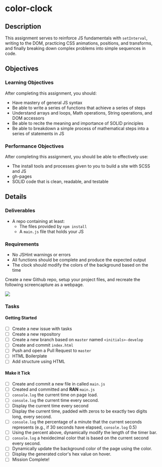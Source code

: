 # color-clock

## Description

This assignment serves to reinforce JS fundamentals with `setInterval`, writing to the DOM, practicing CSS animations, positions, and transforms, and finally breaking down complex problems into simple sequences in code.

## Objectives

### Learning Objectives

After completing this assignment, you should:

* Have mastery of general JS syntax
* Be able to write a series of functions that achieve a series of steps
* Understand arrays and loops, Math operations, String operations, and DOM accessors
* Be able to recite the meaning and importance of SOLID principles
* Be able to breakdown a simple process of mathematical steps into a series of statements in JS

### Performance Objectives

After completing this assignment, you should be able to effectively use:

* The install tools and processes given to you to build a site with SCSS and JS
* gh-pages
* SOLID code that is clean, readable, and testable

## Details

### Deliverables

* A repo containing at least:
    * The files provided by `npm install`
    * A `main.js` file that holds your JS

### Requirements

* No JSHint warnings or errors
* All functions should be complete and produce the expected output
* The clock should modify the colors of the background based on the time

Create a new Github repo, setup your project files, and recreate the following screencapture as a webpage.

![](./clock.gif)

### Tasks

#### Getting Started
  * [ ] Create a new issue with tasks
  * [ ] Create a new repository
  * [ ] Create a new branch based on `master` named `<initials>-develop`
  * [ ] Create and commit `index.html`
  * [ ] Push and open a Pull Request to `master`
  * [ ] HTML Boilerplate
  * [ ] Add structure using HTML

#### Make it Tick
  * [ ] Create and commit a new file in called `main.js`
  * [ ] Created and committed and **RAN** `main.js`
  * [ ] `console.log` the current time on page load.
  * [ ] `console.log` the current time every second.
  * [ ] Display the current time every second
  * [ ] Display the current time, padded with zeros to be exactly two digits
    long, every second.
  * [ ] `console.log` the percentage of a minute that the current seconds
    represents (e.g., if 30 seconds have elapsed, `console.log` 0.5)
  * [ ] Using the percent above, dynamically modify the length of the timer bar.
  * [ ] `console.log` a hexidecimal color that is based on the current second
    every second.
  * [ ] Dynamically update the background color of the page using the color.
  * [ ] Display the generated color's hex value on hover.
  * [ ] Mission Complete!
